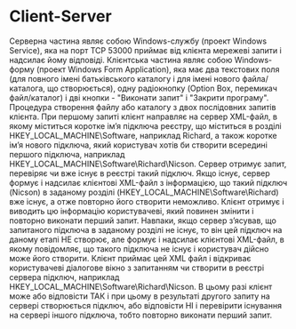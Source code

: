 ﻿# Client-Server

 Серверна частина являє собою Windows-службу (проект Windows Service), яка на порт TCP 53000 приймає від клієнта мережеві запити і надсилає йому відповіді. Клієнтська частина являє собою Windows-форму (проект Windows Form Application), яка має два текстових поля (для повного імені батьківського каталогу і для імені нового файла/каталога, що створюється), одну радіокнопку (Option Box, перемикач файл/каталог) і дві кнопки - "Виконати запит" і "Закрити програму". Процедура створення файлу або каталогу з двох послідовних запитів клієнта. При першому запиті клієнт направляє на сервер XML-файл, в якому міститься коротке ім’я підключа реєстру, що міститься в розділі HKEY_LOCAL_MACHINE\Software, наприклад Richard, а також коротке ім’я нового підключа, який користувач хотів би створити всередині першого підключа, наприклад HKEY_LOCAL_MACHINE\Software\Richard\Nicson. Сервер отримує запит, перевіряє чи вже існує в реєстрі такий підключ. Якщо існує, сервер формує і надсилає клієнтові XML-файл з інформацією, що такий підключ (Nicson) в заданому розділі (HKEY_LOCAL_MACHINE\Software\Richard) вже існує, а отже повторно його створити неможливо. Клієнт отримує і виводить цю інформацію користувачеві, який повинен змінити і повторно виконати перший запит. Навпаки, якщо сервер з’ясував, що запитаного підключа в заданому розділі не існує, то він цей підключ на даному етапі НЕ створює, але формує і надсилає клієнтові XML-файл, в якому повідомляє, що такого підключа не існує і користувач дійсно може його створити. Клієнт приймає цей XML файл і відкриває користувачеві діалогове вікно з запитанням чи створити в реєстрі сервера підключ, наприклад HKEY_LOCAL_MACHINE\Software\Richard\Nicson. В цьому разі клієнт може або відповісти ТАК і при цьому в результаті другого запиту на сервері створюється підключ, або відповісти НІ і перевірити існування на сервері іншого підключа, тобто повторно виконати перший запит. 
